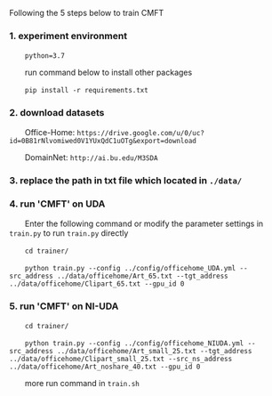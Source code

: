 <!-- ## Paper AAAI2022 -->

<!-- ## Contrastive Memory Feature Transfer for Non-shared-and-Imbalanced Unsupervised Domain Adaption -->

Following the 5 steps below to train CMFT

### 1. experiment environment
   &emsp;&emsp;`python=3.7`
   
   &emsp;&emsp;run command below to install other packages
   
   &emsp;&emsp;`pip install -r requirements.txt`
   
### 2. download datasets
   &emsp;&emsp;Office-Home: `https://drive.google.com/u/0/uc?id=0B81rNlvomiwed0V1YUxQdC1uOTg&export=download`
   
   &emsp;&emsp;DomainNet: `http://ai.bu.edu/M3SDA`

   
### 3. replace the path in txt file which located in `./data/`

### 4. run '**CMFT**' on UDA
   &emsp;&emsp;Enter the following command or modify the parameter settings in `train.py` to run `train.py` directly
   
   &emsp;&emsp;`cd trainer/`
   
   &emsp;&emsp;`python train.py --config ../config/officehome_UDA.yml --src_address ../data/officehome/Art_65.txt --tgt_address ../data/officehome/Clipart_65.txt --gpu_id 0`
   
### 5. run '**CMFT**' on NI-UDA
   &emsp;&emsp;`cd trainer/`
   
   &emsp;&emsp;`python train.py --config ../config/officehome_NIUDA.yml --src_address ../data/officehome/Art_small_25.txt --tgt_address ../data/officehome/Clipart_small_25.txt --src_ns_address ../data/officehome/Art_noshare_40.txt --gpu_id 0`

   &emsp;&emsp;more run command in `train.sh` 
